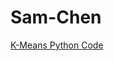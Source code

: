 # Sam-Chen

[K-Means Python Code](https://github.com/sam19920905/Sam-Chen/blob/master/Kmeans_withElbowMethod.py)

